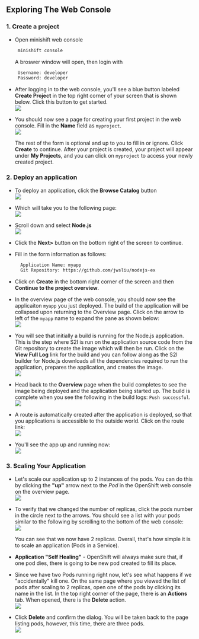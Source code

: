 ## Exploring The Web Console

### 1. Create a project

- Open minishift web console

  ```bash
   minishift console
  ```

  A broswer window will open, then login with

  ```bash
   Username: developer
   Password: developer
  ```

- After logging in to the web console, you'll see a blue button labeled **Create Project** in the top right corner of your screen that is shown below. Click this button to get started.  
  ![](docImages/webconsole1.png)

- You should now see a page for creating your first project in the web console. Fill in the **Name** field as `myproject`.  
  ![](docImages/webconsole2.png)

  The rest of the form is optional and up to you to fill in or ignore. Click **Create** to continue.
  After your project is created, your project will appear under **My Projects**, and you can click on `myproject` to access your newly created project.

### 2. Deploy an application

- To deploy an application, click the **Browse Catalog** button  
  ![](docImages/webconsole3.png)

- Which will take you to the following page:  
  ![](docImages/webconsole4.png)

- Scroll down and select **Node.js**  
  ![](docImages/webconsole5.png)

- Click the **Next>** button on the bottom right of the screen to continue.
- Fill in the form information as follows:
  ```bash
    Application Name: myapp
    Git Repository: https://github.com/jwsliu/nodejs-ex
  ```
- Click on **Create** in the bottom right corner of the screen and then **Continue to the project overview**.
- In the overview page of the web console, you should now see the applicaiton `myapp` you just deployed. The build of the application will be collapsed upon returning to the Overview page. Click on the arrow to left of the `myapp` name to expand the pane as shown below:  
  ![](docImages/webconsole6.png)

- You will see that initially a build is running for the Node.js application. This is the step where S2I is run on the application source code from the Git repository to create the image which will then be run. Click on the **View Full Log** link for the build and you can follow along as the S2I builder for Node.js downloads all the dependencies required to run the application, prepares the application, and creates the image.  
  ![](docImages/webconsole7.png)

- Head back to the **Overview** page when the build completes to see the image being deployed and the application being started up. The build is complete when you see the following in the build logs: `Push successful`.  
  ![](docImages/webconsole8.png)

- A route is automatically created after the application is deployed, so that you applications is accessible to the outside world. Click on the route link:  
  ![](docImages/webconsole9.png)

- You'll see the app up and running now:  
  ![](docImages/webconsole10.png)

### 3. Scaling Your Application

- Let's scale our application up to 2 instances of the pods. You can do this by clicking the **"up"** arrow next to the _Pod_ in the OpenShift web console on the overview page.  
  ![](docImages/webconsole11.png)

- To verify that we changed the number of replicas, click the pods number in the circle next to the arrows. You should see a list with your pods similar to the following by scrolling to the bottom of the web console:  
  ![](docImages/webconsole12.png)

  You can see that we now have 2 replicas. Overall, that's how simple it is to scale an application (Pods in a Service).

- **Application "Self Healing"** - OpenShift will always make sure that, if one pod dies, there is going to be new pod created to fill its place.
- Since we have two Pods running right now, let's see what happens if we "accidentally" kill one. On the same page where you viewed the list of pods after scaling to 2 replicas, open one of the pods by clicking its name in the list. In the top right corner of the page, there is an **Actions** tab. When opened, there is the **Delete** action.  
  ![](docImages/webconsole13.png)

- Click **Delete** and confirm the dialog. You will be taken back to the page listing pods, however, this time, there are three pods.  
  ![](docImages/webconsole14.png)
